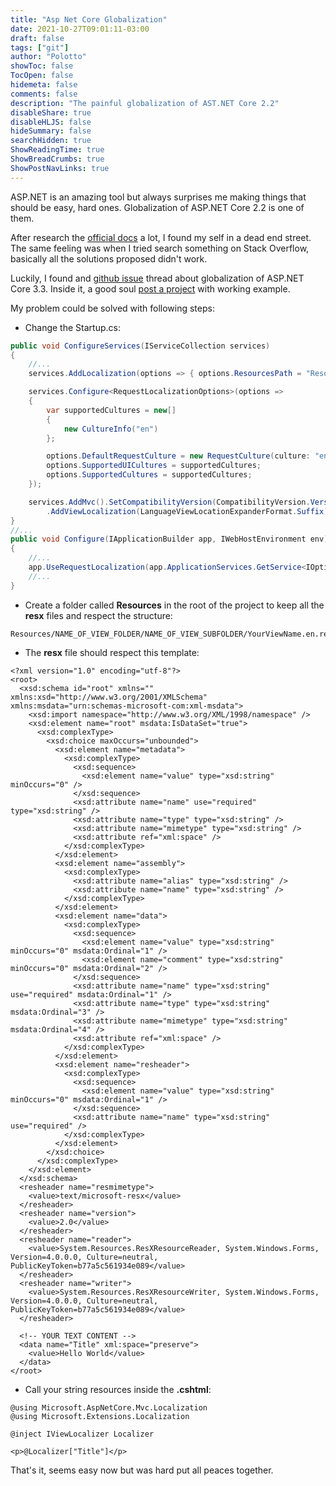 ```yaml
---
title: "Asp Net Core Globalization"
date: 2021-10-27T09:01:11-03:00
draft: false
tags: ["git"]
author: "Polotto"
showToc: false
TocOpen: false
hidemeta: false
comments: false
description: "The painful globalization of AST.NET Core 2.2"
disableShare: true
disableHLJS: false
hideSummary: false
searchHidden: true
ShowReadingTime: true
ShowBreadCrumbs: true
ShowPostNavLinks: true
---
```


ASP.NET is an amazing tool but always surprises me making things that should be easy, hard ones. Globalization of ASP.NET Core 2.2 is one of them.

After research the [official docs](https://docs.microsoft.com/en-us/aspnet/core/fundamentals/localization?view=aspnetcore-2.2) a lot, I found my self in a dead end street. The same feeling was when I tried search something on Stack Overflow, basically all the solutions proposed didn't work.

Luckily, I found and [github issue](https://github.com/dotnet/aspnetcore/issues/18026) thread about globalization of ASP.NET Core 3.3. Inside it, a good soul [post a project](https://github.com/dotnet/aspnetcore/issues/18026#issuecomment-569940329) with working example.

My problem could be solved with following steps:

- Change the Startup.cs:

```cs
public void ConfigureServices(IServiceCollection services)
{
    //...
    services.AddLocalization(options => { options.ResourcesPath = "Resources"; });

    services.Configure<RequestLocalizationOptions>(options =>
    {
        var supportedCultures = new[]
        {
            new CultureInfo("en")
        };

        options.DefaultRequestCulture = new RequestCulture(culture: "en", uiCulture: "en");
        options.SupportedUICultures = supportedCultures;
        options.SupportedCultures = supportedCultures;
    });

    services.AddMvc().SetCompatibilityVersion(CompatibilityVersion.Version_2_1)
        .AddViewLocalization(LanguageViewLocationExpanderFormat.Suffix);
}
//...
public void Configure(IApplicationBuilder app, IWebHostEnvironment env)
{
    //...
    app.UseRequestLocalization(app.ApplicationServices.GetService<IOptions<RequestLocalizationOptions>>().Value);
    //...
}
```

- Create a folder called **Resources** in the root of the project to keep all the **resx** files and respect the structure:

```
Resources/NAME_OF_VIEW_FOLDER/NAME_OF_VIEW_SUBFOLDER/YourViewName.en.resx
```

- The **resx** file should respect this template:

```resx
<?xml version="1.0" encoding="utf-8"?>
<root>
  <xsd:schema id="root" xmlns="" xmlns:xsd="http://www.w3.org/2001/XMLSchema" xmlns:msdata="urn:schemas-microsoft-com:xml-msdata">
    <xsd:import namespace="http://www.w3.org/XML/1998/namespace" />
    <xsd:element name="root" msdata:IsDataSet="true">
      <xsd:complexType>
        <xsd:choice maxOccurs="unbounded">
          <xsd:element name="metadata">
            <xsd:complexType>
              <xsd:sequence>
                <xsd:element name="value" type="xsd:string" minOccurs="0" />
              </xsd:sequence>
              <xsd:attribute name="name" use="required" type="xsd:string" />
              <xsd:attribute name="type" type="xsd:string" />
              <xsd:attribute name="mimetype" type="xsd:string" />
              <xsd:attribute ref="xml:space" />
            </xsd:complexType>
          </xsd:element>
          <xsd:element name="assembly">
            <xsd:complexType>
              <xsd:attribute name="alias" type="xsd:string" />
              <xsd:attribute name="name" type="xsd:string" />
            </xsd:complexType>
          </xsd:element>
          <xsd:element name="data">
            <xsd:complexType>
              <xsd:sequence>
                <xsd:element name="value" type="xsd:string" minOccurs="0" msdata:Ordinal="1" />
                <xsd:element name="comment" type="xsd:string" minOccurs="0" msdata:Ordinal="2" />
              </xsd:sequence>
              <xsd:attribute name="name" type="xsd:string" use="required" msdata:Ordinal="1" />
              <xsd:attribute name="type" type="xsd:string" msdata:Ordinal="3" />
              <xsd:attribute name="mimetype" type="xsd:string" msdata:Ordinal="4" />
              <xsd:attribute ref="xml:space" />
            </xsd:complexType>
          </xsd:element>
          <xsd:element name="resheader">
            <xsd:complexType>
              <xsd:sequence>
                <xsd:element name="value" type="xsd:string" minOccurs="0" msdata:Ordinal="1" />
              </xsd:sequence>
              <xsd:attribute name="name" type="xsd:string" use="required" />
            </xsd:complexType>
          </xsd:element>
        </xsd:choice>
      </xsd:complexType>
    </xsd:element>
  </xsd:schema>
  <resheader name="resmimetype">
    <value>text/microsoft-resx</value>
  </resheader>
  <resheader name="version">
    <value>2.0</value>
  </resheader>
  <resheader name="reader">
    <value>System.Resources.ResXResourceReader, System.Windows.Forms, Version=4.0.0.0, Culture=neutral, PublicKeyToken=b77a5c561934e089</value>
  </resheader>
  <resheader name="writer">
    <value>System.Resources.ResXResourceWriter, System.Windows.Forms, Version=4.0.0.0, Culture=neutral, PublicKeyToken=b77a5c561934e089</value>
  </resheader>

  <!-- YOUR TEXT CONTENT -->
  <data name="Title" xml:space="preserve">
    <value>Hello World</value>
  </data>
</root>
```

- Call your string resources inside the **.cshtml**:

```cshtml
@using Microsoft.AspNetCore.Mvc.Localization
@using Microsoft.Extensions.Localization

@inject IViewLocalizer Localizer

<p>@Localizer["Title"]</p>
```

That's it, seems easy now but was hard put all peaces together.
